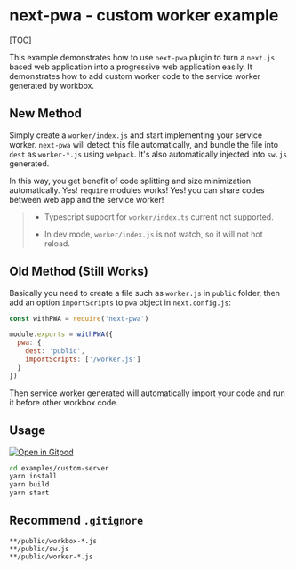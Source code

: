 

# next-pwa - custom worker example

[TOC]

This example demonstrates how to use `next-pwa` plugin to turn a `next.js` based web application into a progressive web application easily. It demonstrates how to add custom worker code to the service worker generated by workbox.

## New Method

Simply create a `worker/index.js` and start implementing your service worker. `next-pwa` will detect this file automatically, and bundle the file into `dest` as `worker-*.js` using `webpack`. It's also automatically injected into `sw.js` generated.

In this way, you get benefit of code splitting and size minimization automatically. Yes! `require` modules works! Yes! you can share codes between web app and the service worker!

> - Typescript support for `worker/index.ts` current not supported.
>
> - In dev mode, `worker/index.js` is not watch, so it will not hot reload.

## Old Method (Still Works)

Basically you need to create a file such as `worker.js` in `public` folder, then add an option `importScripts` to `pwa` object in `next.config.js`:

``` javascript
const withPWA = require('next-pwa')

module.exports = withPWA({
  pwa: {
    dest: 'public',
    importScripts: ['/worker.js']
  }
})
```

Then service worker generated will automatically import your code and run it before other workbox code.

## Usage

[![Open in Gitpod](https://gitpod.io/button/open-in-gitpod.svg)](https://gitpod.io/#https://github.com/shadowwalker/next-pwa/)

``` bash
cd examples/custom-server
yarn install
yarn build
yarn start
```

## Recommend `.gitignore`

```
**/public/workbox-*.js
**/public/sw.js
**/public/worker-*.js
```



